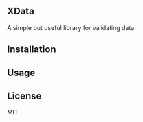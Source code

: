 ## XData

A simple but useful library for validating data.

## Installation

## Usage

## License

MIT